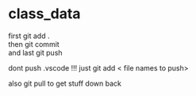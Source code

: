 # class_data
first git add .<br> 
then git commit<br>
and last git push<br>

dont push .vscode !!!
just git add < file names to push>

also git pull to get stuff down back
